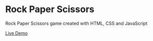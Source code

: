 # Rock Paper Scissors

Rock Paper Scissors game created with HTML, CSS and JavaScript

[Live Demo](https://lukeramljak.github.io/rock-paper-scissors/)
